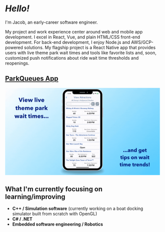 # *Hello!*

I'm Jacob, an early-career software engineer. 

My project and work experience center around web and mobile app development. I excel in React, Vue, and plain HTML/CSS front-end development. For back-end development, I enjoy Node.js and AWS/GCP-powered solutions. My flagship project is a React Native app that provides users with live theme park wait times and tools like favorite lists and, soon, customized push notifications about ride wait time thresholds and reopenings.

## [ParkQueues App](https://github.com/JayyCub/ParkQueues-App/)
![ParkQueues](https://github.com/JayyCub/ParkQueues-App/blob/main/ReamdeAssets%2FParkQueues_Designs.gif)

## What I'm currently focusing on learning/improving
- **C++ / Simulation software** (currently working on a boat docking simulator built from scratch with OpenGL)
- **C# / .NET**
- **Embedded software engineering / Robotics**
